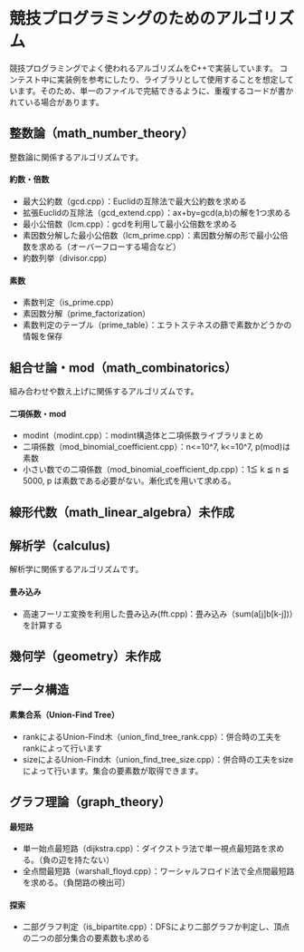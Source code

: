 # 競技プログラミングのためのアルゴリズム
競技プログラミングでよく使われるアルゴリズムをC++で実装しています。
コンテスト中に実装例を参考にしたり、ライブラリとして使用することを想定しています。そのため、単一のファイルで完結できるように、重複するコードが書かれている場合があります。

## 整数論（math_number_theory）
整数論に関係するアルゴリズムです。
#### 約数・倍数
- 最大公約数（gcd.cpp）：Euclidの互除法で最大公約数を求める
- 拡張Euclidの互除法（gcd_extend.cpp）：ax+by=gcd(a,b)の解を1つ求める
- 最小公倍数（lcm.cpp）：gcdを利用して最小公倍数を求める
- 素因数分解した最小公倍数（lcm_prime.cpp）：素因数分解の形で最小公倍数を求める（オーバーフローする場合など）
- 約数列挙（divisor.cpp）

#### 素数
- 素数判定（is_prime.cpp）
- 素因数分解（prime_factorization）
- 素数判定のテーブル（prime_table）：エラトステネスの篩で素数かどうかの情報を保存

## 組合せ論・mod（math_combinatorics）
組み合わせや数え上げに関係するアルゴリズムです。
#### 二項係数・mod
- modint（modint.cpp）：modint構造体と二項係数ライブラリまとめ
- 二項係数（mod_binomial_coefficient.cpp）：n<=10^7, k<=10^7, p(mod)は素数
- 小さい数での二項係数（mod_binomial_coefficient_dp.cpp）：1≦ k ≦ n ≦ 5000, p は素数である必要がない。漸化式を用いて求める。

## 線形代数（math_linear_algebra）未作成

## 解析学（calculus)
解析学に関係するアルゴリズムです。
#### 畳み込み
- 高速フーリエ変換を利用した畳み込み(fft.cpp)：畳み込み（sum(a[j]b[k-j])）を計算する

## 幾何学（geometry）未作成


## データ構造
#### 素集合系（Union-Find Tree）
- rankによるUnion-Find木（union_find_tree_rank.cpp）：併合時の工夫をrankによって行います
- sizeによるUnion-Find木（union_find_tree_size.cpp）：併合時の工夫をsizeによって行います。集合の要素数が取得できます。

## グラフ理論（graph_theory）
#### 最短路
- 単一始点最短路（dijkstra.cpp）：ダイクストラ法で単一視点最短路を求める。（負の辺を持たない）
- 全点間最短路（warshall_floyd.cpp）：ワーシャルフロイド法で全点間最短路を求める。（負閉路の検出可）
#### 探索
- 二部グラフ判定（is_bipartite.cpp）：DFSにより二部グラフか判定し、頂点の二つの部分集合の要素数も求める
